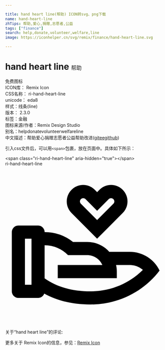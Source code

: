 ```yaml
---

title: hand heart line(帮助) ICON转svg、png下载
name: hand-heart-line
zhTips: 帮助,爱心,捐赠,志愿者,公益
tags: ["finance"]
search: help,donate,volunteer,welfare,line
image: https://iconhelper.cn/svg/remix/finance/hand-heart-line.svg

---
```


# hand heart line  <small style="font-size: 60%;font-weight: 100">帮助</small>


<div class="detail-page">
<p>
<span><span class="badge-success badge">免费图标</span> </span>
<br/>
<span>
ICON库：
<span class="badge-secondary badge">Remix Icon</span> 
</span>
<br/>
<span>
CSS名称：
<span class="badge-secondary badge">ri-hand-heart-line</span> 
</span>
<br/>
<span>
unicode：
<span class="badge-secondary badge">eda8</span> 
<copy-btn content='eda8' btn-title=""></copy-btn>
<copy-btn :content='String.fromCodePoint(parseInt("eda8", 16))' btn-title="复制U"></copy-btn>
</span><br/><span>样式：<span class="badge-light badge">线条(line)</span></span>
<br/>
<span>
版本：
<span class="badge-secondary badge">2.3.0</span> 
</span><br/><span>标签：<span class="badge-light badge"><router-link to="/tags/finance.html">金融</router-link></span></span>
<br/>
<span>图标来源/作者：<span class="badge-light badge">Remix Design Studio</span></span> 
<br/>
<span>别名：<span class="badge-light badge">help</span><span class="badge-light badge">donate</span><span class="badge-light badge">volunteer</span><span class="badge-light badge">welfare</span><span class="badge-light badge">line</span></span><br/><span class="zh-detail">中文描述：<span class="badge-primary badge">帮助</span><span class="badge-primary badge">爱心</span><span class="badge-primary badge">捐赠</span><span class="badge-primary badge">志愿者</span><span class="badge-primary badge">公益</span><span class="help-link"><span>帮助改进</span>(<a href="https://gitee.com/liuwave/icon-helper/edit/master/json/remix/finance/hand-heart-line.json" target="_blank" rel="noopener noreferrer">gitee</a><a href="https://github.com/liuwave/icon-helper/edit/master/json/remix/finance/hand-heart-line.json" target="_blank" rel="noopener noreferrer">github</a></span>)</span><br/>
</p>
</div>
<div class="alert alert-dark">
  <i class="ri-hand-heart-line ri-xs"></i>
  <i class="ri-hand-heart-line ri-sm"></i>
  <i class="ri-hand-heart-line ri-lg"></i>
  <i class="ri-hand-heart-line ri-2x"></i>
  <i class="ri-hand-heart-line ri-3x"></i>
  <i class="ri-hand-heart-line ri-5x"></i>
  <i class="ri-hand-heart-line ri-7x"></i>
</div>
<div>
  <p>引入css文件后，可以用<code>&lt;span&gt;</code>包裹，放在页面中。具体如下所示：    
  </p>
  <div class="alert alert-primary" style="font-size: 14px">
    &lt;span class="ri-hand-heart-line" aria-hidden="true"&gt;&lt;/span&gt;
    <copy-btn content='<span class="ri-hand-heart-line" aria-hidden="true"></span>'></copy-btn>
  </div>
  <div class="alert alert-secondary">
    <i class="ri-hand-heart-line"
    style="font-size: 24px"
    aria-hidden="true"></i> ri-hand-heart-line
    <copy-btn content="ri-hand-heart-line" btn-title="复制图标名称"></copy-btn>
  </div>
</div>
<div id="svg" class="svg-wrap">
<svg xmlns="http://www.w3.org/2000/svg" viewBox="0 0 24 24">
    <g>
        <path fill="none" d="M0 0h24v24H0z"/>
        <path fill-rule="nonzero" d="M5 9a1 1 0 0 1 1 1 6.97 6.97 0 0 1 4.33 1.5h2.17c1.332 0 2.53.579 3.353 1.499L19 13a5 5 0 0 1 4.516 2.851C21.151 18.972 17.322 21 13 21c-2.79 0-5.15-.603-7.06-1.658A.998.998 0 0 1 5 20H2a1 1 0 0 1-1-1v-9a1 1 0 0 1 1-1h3zm1.001 3L6 17.021l.045.033C7.84 18.314 10.178 19 13 19c3.004 0 5.799-1.156 7.835-3.13l.133-.133-.12-.1a2.994 2.994 0 0 0-1.643-.63L19 15l-2.112-.001c.073.322.112.657.112 1.001v1H8v-2l6.79-.001-.034-.078a2.501 2.501 0 0 0-2.092-1.416L12.5 13.5H9.57A4.985 4.985 0 0 0 6.002 12zM4 11H3v7h1v-7zm9.646-7.425L14 3.93l.354-.354a2.5 2.5 0 1 1 3.535 3.536L14 11l-3.89-3.89a2.5 2.5 0 1 1 3.536-3.535zm-2.12 1.415a.5.5 0 0 0-.06.637l.058.069L14 8.17l2.476-2.474a.5.5 0 0 0 .058-.638l-.058-.07a.5.5 0 0 0-.638-.057l-.07.058-1.769 1.768-1.767-1.77-.068-.056a.5.5 0 0 0-.638.058z"/>
    </g>
</svg>

</div>
<detail full-name='ri-hand-heart-line'></detail>  
<div>
<p>关于“hand heart line”的评论:</p>
</div>
<Vssue title="关于“hand heart line”的评论" ></Vssue>    
<div><p>更多关于  Remix Icon的信息，参见：<a target="_blank" href="https://iconhelper.cn/remix.html">Remix Icon</a>
</p></div>
